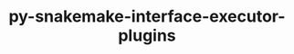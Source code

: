 ---
title: "py-snakemake-interface-executor-plugins"
layout: cache
categories: [package, develop]
meta: {"versions": ["8.2.0"], "compilers": ["gcc@=7.3.1"], "oss": ["amzn2"], "platforms": ["linux"], "targets": ["aarch64", "neoverse_n1", "x86_64_v3"], "stacks": ["aws-isc", "aws-isc-aarch64", "root"], "num_specs": 6, "num_specs_by_stack": {"aws-isc-aarch64": 4, "root": 6, "aws-isc": 2}}
spec_details: [{"hash": "5v5qhoq2vpxztnwpxelbojnagyij76up", "compiler": "gcc@=7.3.1", "versions": ["8.2.0"], "os": "amzn2", "platform": "linux", "target": "aarch64", "variants": ["build_system=python_pip"], "stacks": ["aws-isc-aarch64", "root"], "size": "-", "tarball": "https://binaries.spack.io/develop/build_cache/linux-amzn2-aarch64/gcc-7.3.1/py-snakemake-interface-executor-plugins-8.2.0/linux-amzn2-aarch64-gcc-7.3.1-py-snakemake-interface-executor-plugins-8.2.0-5v5qhoq2vpxztnwpxelbojnagyij76up.spack"}, {"hash": "lc6t2pthwq5y5yhh645uq572jrxmfe7z", "compiler": "gcc@=7.3.1", "versions": ["8.2.0"], "os": "amzn2", "platform": "linux", "target": "aarch64", "variants": ["build_system=python_pip"], "stacks": ["aws-isc-aarch64", "root"], "size": "-", "tarball": "https://binaries.spack.io/develop/build_cache/linux-amzn2-aarch64/gcc-7.3.1/py-snakemake-interface-executor-plugins-8.2.0/linux-amzn2-aarch64-gcc-7.3.1-py-snakemake-interface-executor-plugins-8.2.0-lc6t2pthwq5y5yhh645uq572jrxmfe7z.spack"}, {"hash": "5r5xxrh5d6g2wz3f22zxf3mjwhf3g3tz", "compiler": "gcc@=7.3.1", "versions": ["8.2.0"], "os": "amzn2", "platform": "linux", "target": "neoverse_n1", "variants": ["build_system=python_pip"], "stacks": ["aws-isc-aarch64", "root"], "size": "-", "tarball": "https://binaries.spack.io/develop/build_cache/linux-amzn2-neoverse_n1/gcc-7.3.1/py-snakemake-interface-executor-plugins-8.2.0/linux-amzn2-neoverse_n1-gcc-7.3.1-py-snakemake-interface-executor-plugins-8.2.0-5r5xxrh5d6g2wz3f22zxf3mjwhf3g3tz.spack"}, {"hash": "5lfzjtpmrpt7wtkqptsbgn72is6wa4wp", "compiler": "gcc@=7.3.1", "versions": ["8.2.0"], "os": "amzn2", "platform": "linux", "target": "neoverse_n1", "variants": ["build_system=python_pip"], "stacks": ["aws-isc-aarch64", "root"], "size": "-", "tarball": "https://binaries.spack.io/develop/build_cache/linux-amzn2-neoverse_n1/gcc-7.3.1/py-snakemake-interface-executor-plugins-8.2.0/linux-amzn2-neoverse_n1-gcc-7.3.1-py-snakemake-interface-executor-plugins-8.2.0-5lfzjtpmrpt7wtkqptsbgn72is6wa4wp.spack"}, {"hash": "lvs2ltsbfsufjjs5za2in3ql5bnbmemt", "compiler": "gcc@=7.3.1", "versions": ["8.2.0"], "os": "amzn2", "platform": "linux", "target": "x86_64_v3", "variants": ["build_system=python_pip"], "stacks": ["root", "aws-isc"], "size": "-", "tarball": "https://binaries.spack.io/develop/build_cache/linux-amzn2-x86_64_v3/gcc-7.3.1/py-snakemake-interface-executor-plugins-8.2.0/linux-amzn2-x86_64_v3-gcc-7.3.1-py-snakemake-interface-executor-plugins-8.2.0-lvs2ltsbfsufjjs5za2in3ql5bnbmemt.spack"}, {"hash": "mm3hum6es22ihtmfy7mrplsppmm2qp2s", "compiler": "gcc@=7.3.1", "versions": ["8.2.0"], "os": "amzn2", "platform": "linux", "target": "x86_64_v3", "variants": ["build_system=python_pip"], "stacks": ["root", "aws-isc"], "size": "-", "tarball": "https://binaries.spack.io/develop/build_cache/linux-amzn2-x86_64_v3/gcc-7.3.1/py-snakemake-interface-executor-plugins-8.2.0/linux-amzn2-x86_64_v3-gcc-7.3.1-py-snakemake-interface-executor-plugins-8.2.0-mm3hum6es22ihtmfy7mrplsppmm2qp2s.spack"}]
---